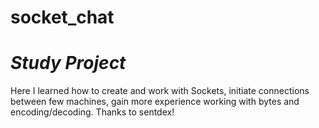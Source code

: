 # socket_chat
# *Study Project*

Here I learned how to create and work with Sockets, initiate connections between few machines, gain more experience working with bytes and encoding/decoding.
Thanks to sentdex!
